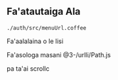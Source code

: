 ## Fa'atautaiga Ala

`./auth/src/menuUrl.coffee`

Fa'aalalaina o le lisi

Fa'asologa masani
@3-/urlli/Path.js

pa ta'ai
scrollc
